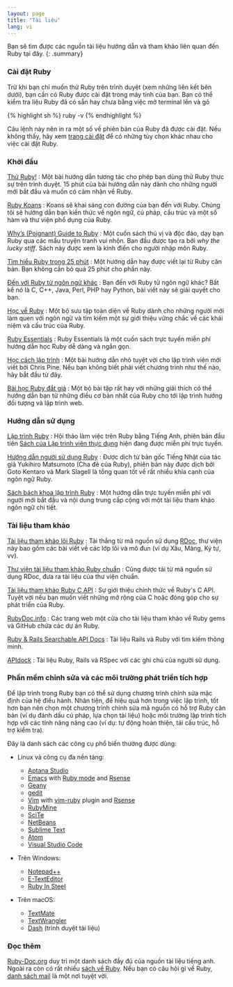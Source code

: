 ```yaml
---
layout: page
title: "Tài liệu"
lang: vi
---
```


Bạn sẽ tìm được các nguồn tài liệu hướng dẫn và tham khảo liên quan đến Ruby
tại đây.
{: .summary}

### Cài đặt Ruby

Trừ khi bạn chỉ muốn thử Ruby trên trình duyệt (xem những liên kết bên dưới),
bạn cần có Ruby được cài đặt trong máy tính của bạn. Bạn có thể kiểm tra liệu
Ruby đã có sẵn hay chưa bằng việc mở terminal lên và gõ

{% highlight sh %}
ruby -v
{% endhighlight %}

Câu lệnh này nên in ra một số về phiên bản của Ruby đã được cài đặt. Nếu không
thấy, hãy xem [trang cài đặt](installation/) để có những tùy chọn khác nhau cho
việc cài đặt Ruby.

### Khởi đầu

[Thử Ruby!][1]
: Một bài hướng dẫn tương tác cho phép bạn dùng thử Ruby thực sự trên trình
  duyệt. 15 phút của bài hướng dẫn này dành cho những người mới bắt đầu và
  muốn có cảm nhận về Ruby.

[Ruby Koans][2]
: Koans sẽ khai sáng con đường của bạn đến với Ruby. Chúng tôi sẽ hướng dẫn
  bạn kiến thức về ngôn ngữ, cú pháp, cấu trúc và một số hàm và thư viện phổ
  dụng của Ruby.

[Why’s (Poignant) Guide to Ruby][5]
: Một cuốn sách thú vị và độc đáo, dạy bạn Ruby qua các mẩu truyện tranh vui
  nhộn. Ban đầu được tạo ra bởi *why the lucky stiff*. Sách này được xem là
  kinh điển cho người nhập môn Ruby.

[Tìm hiểu Ruby trong 25 phút](/vi/documentation/quickstart/)
: Một hướng dẫn hay được viết lại từ Ruby căn bản. Bạn không cần bỏ quá 25
  phút cho phần này.

[Đến với Ruby từ ngôn ngữ khác](/vi/documentation/ruby-from-other-languages/)
: Bạn đến với Ruby từ ngôn ngữ khác? Bất kể nó là C, C++, Java,
  Perl, PHP hay Python, bài viết này sẽ giải quyết cho bạn.

[Học về Ruby][6]
: Một bộ sưu tập toàn diện về Ruby dành cho những người mới làm
  quen với ngôn ngữ và tìm kiếm một sự giới thiệu vững chắc về các
  khái niệm và cấu trúc của Ruby.

[Ruby Essentials][7]
: Ruby Essentials là một cuốn sách trực tuyến miễn phí hướng dẫn học Ruby dễ
  dàng và ngắn gọn.

[Học cách lập trình][8]
: Một bài hướng dẫn nhỏ tuyệt vời cho lập trình viên mới viết bởi Chris Pine.
  Nếu bạn không biết phải viết chương trình như thế nào, hãy bắt đầu từ đây.

[Bài học Ruby đắt giá][38]
: Một bộ bài tập rất hay với những giải thích có thể hướng dẫn bạn từ những
  điều cơ bản nhất của Ruby cho tới lập trình hướng đối tượng và lập trình web.

### Hướng dẫn sử dụng

[Lập trình Ruby][9]
: Hội thảo làm việc trên Ruby bằng Tiếng Anh, phiên bản đầu tiên
  [Sách của Lập trình viên thực dụng][10] hiện đang được miễn phí trực tuyến.

[Hướng dẫn người sử dụng Ruby][11]
: Được dịch từ bản gốc Tiếng Nhật của tác giả Yukihiro Matsumoto (Cha đẻ của
  Ruby), phiên bản này được dịch bởi Goto Kentaro và Mark Slagell là tổng quan
  tốt về rất nhiều khía cạnh của ngôn ngữ Ruby.

[Sách bách khoa lập trình Ruby][12]
: Một hướng dẫn trực tuyến miễn phí với người mới bắt đầu và nội dung trung
  cấp cộng với một tài liệu tham khảo ngôn ngữ chi tiết.

### Tài liệu tham khảo

[Tài liệu tham khảo lõi Ruby][13]
: Tải thẳng từ mã nguồn sử dụng [RDoc][14], thư viện này bao gồm các bài viết
  về các lớp lõi và mô đun (ví dụ Xâu, Mảng, Ký tự, vv).

[Thư viện tài liệu tham khảo Ruby chuẩn][15]
: Cũng được tải từ mã nguồn sử dụng RDoc, đưa ra tài liệu của thư viện chuẩn.

[Tài liệu tham khảo Ruby C API][extensions]
: Sự giới thiệu chính thức về Ruby's C API. Tuyệt vời nếu bạn muốn
  viết những mở rộng của C hoặc đóng góp cho sự phát triển của Ruby.

[RubyDoc.info][16]
: Các trang web một cửa cho tài liệu tham khảo về Ruby gems và GitHub chứa các
  dự án Ruby.

[Ruby & Rails Searchable API Docs][17]
: Tài liệu Rails và Ruby với tìm kiếm thông minh.

[APIdock][18]
: Tài liệu Ruby, Rails và RSpec với các ghi chú của người sử dụng.

### Phần mềm chỉnh sửa và các môi trường phát triển tích hợp

Để lập trình trong Ruby bạn có thể sử dụng chương trình chỉnh sửa mặc định của
hệ điều hành. Nhân tiện, để hiệu quả hơn trong việc lập trình, tốt hơn bạn nên
chọn một chương trình chỉnh sửa mã nguồn có hỗ trợ Ruby căn bản (ví dụ đánh
dấu cú pháp, lựa chọn tài liệu) hoặc môi trường lập trình tích hợp với các
tính năng nâng cao (ví dụ: tự động hoàn thiện, tái cấu trúc, hỗ trợ kiểm tra).

Đây là danh sách các công cụ phổ biến thường được dùng:

* Linux và công cụ đa nền tảng:
  * [Aptana Studio][19]
  * [Emacs][20] with [Ruby mode][21] and [Rsense][22]
  * [Geany][23]
  * [gedit][24]
  * [Vim][25] with [vim-ruby][26] plugin and [Rsense][22]
  * [RubyMine][27]
  * [SciTe][28]
  * [NetBeans][36]
  * [Sublime Text][37]
  * [Atom][atom]
  * [Visual Studio Code][vscode]

* Trên Windows:
  * [Notepad++][29]
  * [E-TextEditor][30]
  * [Ruby In Steel][31]

* Trên macOS:
  * [TextMate][32]
  * [TextWrangler][33]
  * [Dash][39] (trình duyệt tài liệu)

### Đọc thêm

[Ruby-Doc.org][34] duy trì một danh sách đầy đủ của nguồn tài liệu tiếng anh.
Ngoài ra còn có rất nhiều [sách về Ruby][35].
Nếu bạn có câu hỏi gì về Ruby, [danh sách mail](/vi/community/mailing-lists/)
là một nơi tuyệt vời.



[1]: https://ruby.github.io/TryRuby/
[2]: http://rubykoans.com/
[5]: http://mislav.uniqpath.com/poignant-guide/
[6]: http://rubylearning.com/
[7]: http://www.techotopia.com/index.php/Ruby_Essentials
[8]: http://pine.fm/LearnToProgram/
[9]: http://www.ruby-doc.org/docs/ProgrammingRuby/
[10]: http://pragmaticprogrammer.com/titles/ruby/index.html
[11]: http://www.rubyist.net/~slagell/ruby/
[12]: http://en.wikibooks.org/wiki/Ruby_programming_language
[13]: http://www.ruby-doc.org/core
[14]: https://ruby.github.io/rdoc/
[15]: http://www.ruby-doc.org/stdlib
[extensions]: https://docs.ruby-lang.org/en/trunk/extension_rdoc.html
[16]: http://www.rubydoc.info/
[17]: http://rubydocs.org/
[18]: http://apidock.com/
[19]: http://www.aptana.com/
[20]: http://www.gnu.org/software/emacs/
[21]: http://www.emacswiki.org/emacs/RubyMode
[22]: http://rsense.github.io/
[23]: http://www.geany.org/
[24]: http://projects.gnome.org/gedit/screenshots.html
[25]: http://www.vim.org/
[26]: https://github.com/vim-ruby/vim-ruby
[27]: http://www.jetbrains.com/ruby/
[28]: http://www.scintilla.org/SciTE.html
[29]: http://notepad-plus-plus.org/
[30]: http://www.e-texteditor.com/
[31]: http://www.sapphiresteel.com/
[32]: http://macromates.com/
[33]: http://www.barebones.com/products/textwrangler/
[34]: http://ruby-doc.org
[35]: http://www.ruby-doc.org/bookstore
[36]: https://netbeans.org/
[37]: http://www.sublimetext.com/
[38]: http://ruby.learncodethehardway.org/
[39]: http://kapeli.com/dash
[atom]: https://atom.io/
[vscode]: https://code.visualstudio.com/

